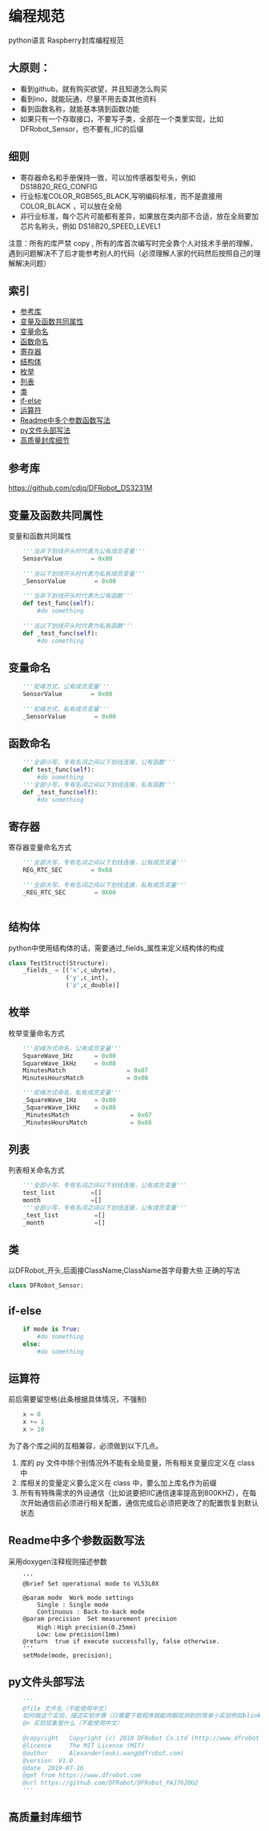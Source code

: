 # 编程规范

python语言 Raspberry封库编程规范 <br>
## 大原则：
 * 看到github，就有购买欲望，并且知道怎么购买
 * 看到ino，就能玩通，尽量不用去查其他资料
 * 看到函数名称，就能基本猜到函数功能
 * 如果只有一个存取接口，不要写子类，全部在一个类里实现，比如DFRobot_Sensor，也不要有_IIC的后缀
## 细则
 * 寄存器命名和手册保持一致，可以加传感器型号头，例如 DS18B20_REG_CONFIG
 * 行业标准COLOR_RGB565_BLACK,写明编码标准，而不是直接用 COLOR_BLACK ，可以放在全局
 * 非行业标准，每个芯片可能都有差异，如果放在类内部不合适，放在全局要加芯片名称头，例如 DS18B20_SPEED_LEVEL1
 
 
注意：所有的库严禁 copy , 所有的库首次编写时完全靠个人对技术手册的理解，遇到问题解决不了后才能参考别人的代码（必须理解人家的代码然后按照自己的理解解决问题）

## 索引

* [参考库](#参考库)
* [变量及函数共同属性](#变量及函数共同属性)
* [变量命名](#变量命名)
* [函数命名](#函数命名)
* [寄存器](#寄存器)
* [结构体](#结构体)
* [枚举](#枚举)
* [列表](#列表)
* [类](#类)
* [if-else](#if-else)
* [运算符](#运算符)
* [Readme中多个参数函数写法](#readme中多个参数函数写法)
* [py文件头部写法](#py文件头部写法)
* [高质量封库细节](#高质量封库细节)

## 参考库

https://github.com/cdjq/DFRobot_DS3231M <br>

## 变量及函数共同属性

变量和函数共同属性
```python
    '''当非下划线开头时代表为公有成员变量'''
    SensorValue        = 0x00
    
    '''当以下划线开头时代表为私有成员变量'''
    _SensorValue        = 0x00
    
    '''当非下划线开头时代表为公有函数'''
    def test_func(self):
        #do something
    
    '''当以下划线开头时代表为私有函数'''
    def _test_func(self):
        #do something
```
## 变量命名
```python
    '''驼峰方式，公有成员变量'''
    SensorValue        = 0x00
    
    '''驼峰方式，私有成员变量'''
    _SensorValue        = 0x00
```

## 函数命名
```python
    '''全部小写，专有名词之间以下划线连接，公有函数'''
    def test_func(self):
        #do something
    '''全部小写，专有名词之间以下划线连接，私有函数'''
    def _test_func(self):
        #do something
```

## 寄存器
寄存器变量命名方式
```python
    '''全部大写，专有名词之间以下划线连接，公有成员变量'''
    REG_RTC_SEC        = 0x68
    
    '''全部大写，专有名词之间以下划线连接，私有成员变量'''
    _REG_RTC_SEC        = 0X00
    
```

## 结构体

python中使用结构体的话，需要通过_fields_属性来定义结构体的构成
```python
class TestStruct(Structure):
    _fields_ = [('x',c_ubyte),
                ('y',c_int),
                ('z',c_double)]
```

## 枚举
枚举变量命名方式
```python
    '''驼峰方式命名，公有成员变量'''
    SquareWave_1Hz      = 0x00
    SquareWave_1kHz     = 0x08
    MinutesMatch                 = 0x07
    MinutesHoursMatch            = 0x08

    '''驼峰方式命名，私有成员变量'''
    _SquareWave_1Hz     = 0x00
    _SquareWave_1kHz    = 0x08
    _MinutesMatch                 = 0x07
    _MinutesHoursMatch            = 0x08
```

## 列表
列表相关命名方式
```python
    '''全部小写，专有名词之间以下划线连接，公有成员变量'''
    test_list          =[]
    month              =[]
    '''全部小写，专有名词之间以下划线连接，公有成员变量'''
    _test_list          =[]
    _month              =[]
```

## 类

以DFRobot_开头,后面接ClassName,ClassName首字母要大些
正确的写法
```python
class DFRobot_Sensor:
```

## if-else
```python
    if mode is True:
        #do something
    else:
        #do something
```


## 运算符

前后需要留空格(此条根据具体情况，不强制)

```python
    x = 0
    x += 1
    x > 10
```

为了各个库之间的互相兼容，必须做到以下几点。<br>

  1. 库的 py 文件中除个别情况外不能有全局变量，所有相关变量应定义在 class 中
  2. 库相关的变量定义要么定义在 class 中，要么加上库名作为前缀
  3. 所有有特殊需求的外设通信（比如说要把IIC通信速率提高到800KHZ），在每次开始通信前必须进行相关配置，通信完成后必须把更改了的配置恢复到默认状态


## Readme中多个参数函数写法

采用doxygen注释规则描述参数
```
    '''
    @brief Set operational mode to VL53L0X
    
    @param mode  Work mode settings
        Single : Single mode
        Continuous : Back-to-back mode
    @param precision  Set measurement precision
        High：High precision(0.25mm)
        Low: Low precision(1mm)
    @return  true if execute successfully, false otherwise.
    '''
    setMode(mode, precision);
```

## py文件头部写法
```python
    '''
    @file 文件名（不能使用中文）
    如何做这个实验，描述实验步骤（只需要下载程序就能肉眼观测到的简单小实验例如blink，这步可以不写）（不能使用中文）
    @n 实验现象是什么（不能使用中文）
    
    @copyright   Copyright (c) 2010 DFRobot Co.Ltd (http://www.dfrobot.com)
    @licence     The MIT License (MIT)
    @author      Alexander(ouki.wang@dfrobot.com)
    @version  V1.0
    @date  2019-07-16
    @get from https://www.dfrobot.com
    @url https://github.com/DFRobot/DFRobot_PAJ7620U2
    '''
```

## 高质量封库细节
